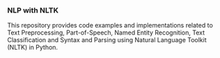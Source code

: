 ### NLP with NLTK
This repository provides code examples and implementations related to Text Preprocessing, Part-of-Speech, Named Entity Recognition, Text Classification and Syntax and Parsing using Natural Language Toolkit (NLTK) in Python.
